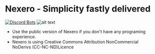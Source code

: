 # Nexero - Simplicity fastly delivered
[![Discord Bots](https://discordbots.org/api/badge/486143318405939238.svg)](https://discordbots.org/bot/486143318405939238)
![alt text](https://img.shields.io/badge/Developers-3-%2308202D.svg "Developers")
* Use the public version of Nexero if you don't have any programing experience.
* Nexero is using Creative Commons Attribution NonCommercial NoDerivs (CC-NC-ND)Licence
